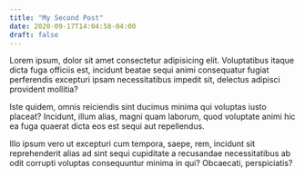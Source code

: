 ```yaml
---
title: "My Second Post"
date: 2020-09-17T14:04:58-04:00
draft: false
---
```

Lorem ipsum, dolor sit amet consectetur adipisicing elit. Voluptatibus itaque dicta fuga officiis est, incidunt beatae sequi animi consequatur fugiat perferendis excepturi ipsam necessitatibus impedit sit, delectus adipisci provident mollitia?


Iste quidem, omnis reiciendis sint ducimus minima qui voluptas iusto placeat? Incidunt, illum alias, magni quam laborum, quod voluptate animi hic ea fuga quaerat dicta eos est sequi aut repellendus.


Illo ipsum vero ut excepturi cum tempora, saepe, rem, incidunt sit reprehenderit alias ad sint sequi cupiditate a recusandae necessitatibus ab odit corrupti voluptas consequuntur minima in qui? Obcaecati, perspiciatis?

